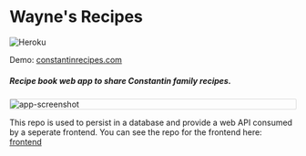# Wayne's Recipes
![Heroku](http://heroku-badge.herokuapp.com/?app=wayne-recipes-backend&root=api/recipes&style=flat&svg=1)

Demo: [constantinrecipes.com](https://www.constantinrecipes.com/all)

##### Recipe book web app to share Constantin family recipes.

<div style="border: 1px solid #D8D8D8; border-radius: 2px;">
  <img alt="app-screenshot" src="https://i.imgur.com/ybYoyGD.jpg" />
</div>

This repo is used to persist in a database and provide a web API consumed by a seperate frontend. You can see the repo for the frontend here: \
[frontend](https://github.com/mitchelconstantin/wayne-recipes-frontend)
